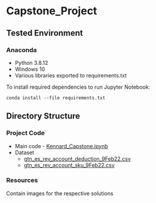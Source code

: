 # Capstone_Project

## Tested Environment

### Anaconda

- Python 3.8.12
- Windows 10
- Various libraries exported to requirements.txt

To install required dependencies to run Jupyter Notebook:

```
conda install --file requirements.txt
```



## Directory Structure

### Project Code

- Main code - [Kennard_Capstone.ipynb](https://github.com/dustbin96/Capstone_Project/blob/main/Project%20Code/Kennard_Capstone.ipynb)
- Dataset
  - [gtn_es_rev_account_deduction_9Feb22.csv](https://github.com/dustbin96/Capstone_Project/blob/main/Project%20Code/gtn_es_rev_account_deduction_9Feb22.csv)
  - [gtn_es_rev_account_sku_9Feb22.csv](https://github.com/dustbin96/Capstone_Project/blob/main/Project%20Code/gtn_es_rev_account_sku_9Feb22.csv)

### Resources

Contain images for the respective solutions

